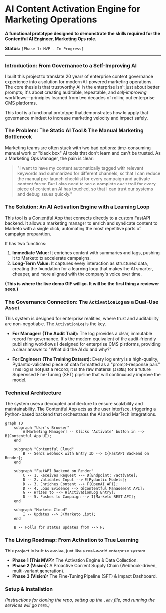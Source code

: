 # AI Content Activation Engine for Marketing Operations

**A functional prototype designed to demonstrate the skills required for the Contentful AI Engineer, Marketing Ops role.**

**Status:** `[Phase 1: MVP - In Progress]`

---

### Introduction: From Governance to a Self-Improving AI

I built this project to translate 20 years of enterprise content governance experience into a solution for modern AI-powered marketing operations. The core thesis is that trustworthy AI in the enterprise isn't just about better prompts; it's about creating auditable, repeatable, and *self-improving* workflows—principles learned from two decades of rolling out enterprise CMS platforms.

This tool is a functional prototype that demonstrates how to apply that governance mindset to increase marketing velocity and impact safely.

### The Problem: The Static AI Tool & The Manual Marketing Bottleneck

Marketing teams are often stuck with two bad options: time-consuming manual work or "black box" AI tools that don't learn and can't be trusted. As a Marketing Ops Manager, the pain is clear:

> "I want to have my content automatically tagged with relevant keywords and summarized for different channels, so that I can reduce the manual pre-launch checklist for every campaign and activate content faster. But I also need to see a complete audit trail for every piece of content an AI has touched, so that I can trust our systems and debug issues quickly."

### The Solution: An AI Activation Engine with a Learning Loop

This tool is a Contentful App that connects directly to a custom FastAPI backend. It allows a marketing manager to enrich and syndicate content to Marketo with a single click, automating the most repetitive parts of campaign preparation.

It has two functions:
1.  **Immediate Value:** It enriches content with summaries and tags, pushing it to Marketo to accelerate campaigns.
2.  **Long-Term Value:** It captures every interaction as structured data, creating the foundation for a learning loop that makes the AI smarter, cheaper, and more aligned with the company's voice over time.

**(This is where the live demo GIF will go. It will be the first thing a reviewer sees.)**



### The Governance Connection: The `ActivationLog` as a Dual-Use Asset

This system is designed for enterprise realities, where trust and auditability are non-negotiable. The `ActivationLog` is the key.

* **For Managers (The Audit Trail):** The log provides a clear, immutable record for governance. It's the modern equivalent of the audit-friendly publishing workflows I designed for enterprise CMS platforms, providing a clear answer to "What did the AI do and why?"

* **For Engineers (The Training Dataset):** Every log entry is a high-quality, Pydantic-validated piece of data formatted as a "prompt-response pair." This log is not just a record; it is the raw material (`JSONL`) for a future Supervised Fine-Tuning (SFT) pipeline that will continuously improve the model.

### Technical Architecture

The system uses a decoupled architecture to ensure scalability and maintainability. The Contentful App acts as the user interface, triggering a Python-based backend that orchestrates the AI and MarTech integrations.

```mermaid
graph TD
    subgraph "User's Browser"
        A[Marketing Manager] -- Clicks 'Activate' button in --> B(Contentful App UI);
    end

    subgraph "Contentful Cloud"
        B -- Sends webhook with Entry ID --> C{FastAPI Backend on Render};
    end

    subgraph "FastAPI Backend on Render"
        C -- 1. Receives Request --> D[Endpoint: /activate];
        D -- 2. Validates Input --> E[Pydantic Models];
        D -- 3. Enriches Content --> F(OpenAI API);
        D -- 4. Logs Evidence --> G[Contentful Management API];
        G -- Writes to --> H(ActivationLog Entry);
        D -- 5. Pushes to Campaign --> I[Marketo REST API];
    end

    subgraph "Marketo Cloud"
        I -- Updates --> J(Marketo List);
    end

    B -- Polls for status updates from --> H;
```

### The Living Roadmap: From Activation to True Learning

This project is built to evolve, just like a real-world enterprise system.

* **Phase 1 (This MVP):** The Activation Engine & Data Collection.
* **Phase 2 (Vision):** A Proactive Content Supply Chain (Webhook-driven, multi-variant generation).
* **Phase 3 (Vision):** The Fine-Tuning Pipeline (SFT) & Impact Dashboard.

### Setup & Installation

*(Instructions for cloning the repo, setting up the `.env` file, and running the services will go here.)*